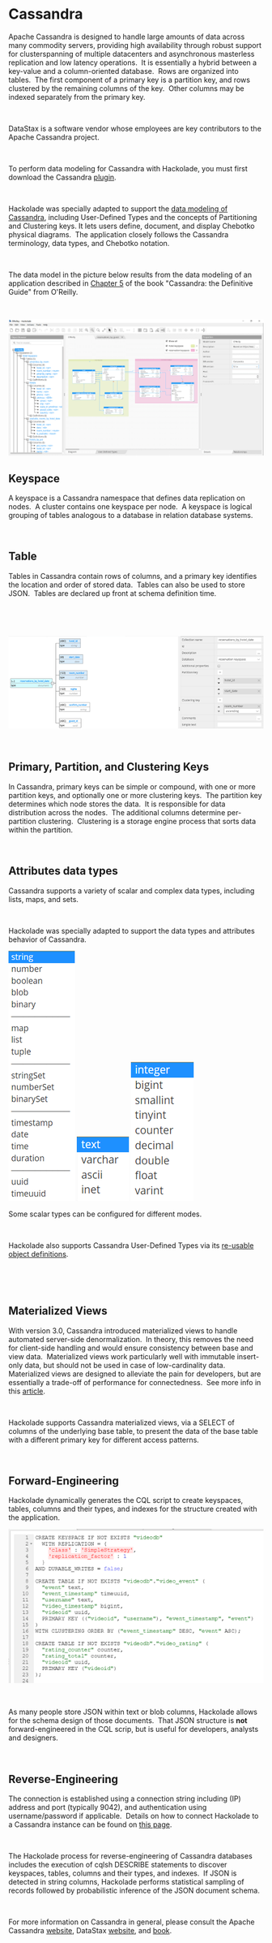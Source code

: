 # Cassandra

Apache Cassandra is designed to handle large amounts of data across many commodity servers, providing high availability through robust support for clusterspanning of multiple datacenters and asynchronous masterless replication and low latency operations.&nbsp; It is essentially a hybrid between a key-value and a column-oriented database.&nbsp; Rows are organized into tables.&nbsp; The first component of a primary key is a partition key, and rows clustered by the remaining columns of the key.&nbsp; Other columns may be indexed separately from the primary key.

&nbsp;

DataStax is a software vendor whose employees are key contributors to the Apache Cassandra project. &nbsp;

&nbsp;

To perform data modeling for Cassandra with Hackolade, you must first download the Cassandra [plugin](<DownloadadditionalDBtargetplugin.md>). &nbsp;

&nbsp;

Hackolade was specially adapted to support the [data modeling of Cassandra](<https://hackolade.com/nosqldb/cassandra-data-modeling.html> "target=\"\_blank\""), including User-Defined Types and the concepts of Partitioning and Clustering keys. It lets users define, document, and display Chebotko physical diagrams.&nbsp; The application closely follows the Cassandra terminology, data types, and Chebotko notation. &nbsp;

&nbsp;

The data model in the picture below results from the data modeling of an application described in [Chapter 5](<https://www.oreilly.com/ideas/cassandra-data-modeling> "target=\"\_blank\"") of the book "Cassandra: the Definitive Guide" from O'Reilly.

&nbsp;

![Image](<lib/Cassandra%20workspace.png>)

## Keyspace

A keyspace is a Cassandra namespace that defines data replication on nodes.&nbsp; A cluster contains one keyspace per node.&nbsp; A keyspace is logical grouping of tables analogous to a database in relation database systems.&nbsp;

&nbsp;

## Table

Tables in Cassandra contain rows of columns, and a primary key identifies the location and order of stored data.&nbsp; Tables can also be used to store JSON.&nbsp; Tables are declared up front at schema definition time.

&nbsp;

&nbsp;

![Image](<lib/Cassandra%20table.png>)

&nbsp;

## Primary, Partition, and Clustering Keys

In Cassandra, primary keys can be simple or compound, with one or more partition keys, and optionally one or more clustering keys.&nbsp; The partition key determines which node stores the data.&nbsp; It is responsible for data distribution across the nodes.&nbsp; The additional columns determine per-partition clustering.&nbsp; Clustering is a storage engine process that sorts data within the partition.

&nbsp;

## Attributes data types

Cassandra supports a variety of scalar and complex data types, including lists, maps, and sets.

&nbsp;

Hackolade was specially adapted to support the data types and attributes behavior of Cassandra.

![Image](<lib/Cassandra%20data%20types.png>) ![Image](<lib/Cassandra%20string%20modes.png>) ![Image](<lib/Cassandra%20numeric%20modes.png>)

Some scalar types can be configured for different modes.&nbsp;

&nbsp;

Hackolade also supports Cassandra User-Defined Types via its [re-usable object definitions](<Reusableobjectsdefinitions.md>).

&nbsp;

&nbsp;

## Materialized Views

With version 3.0, Cassandra introduced materialized views to handle automated server-side denormalization.&nbsp; In theory, this removes the need for client-side handling and would ensure consistency between base and view data.&nbsp; Materialized views work particularly well with immutable insert-only data, but should not be used in case of low-cardinality data.&nbsp; Materialized views are designed to alleviate the pain for developers, but are essentially a trade-off of performance for connectedness.&nbsp; See more info in this [article](<http://www.doanduyhai.com/blog/?p=1930> "target=\"\_blank\"").

&nbsp;

Hackolade supports Cassandra materialized views, via a SELECT of columns of the underlying base table, to present the data of the base table with a different primary key for different access patterns. &nbsp;

&nbsp;

## Forward-Engineering

Hackolade dynamically generates the CQL script to create keyspaces, tables, columns and their types, and indexes for the structure created with the application.

![Image](<lib/Cassandra%20forward-engineering.png>)

&nbsp;

As many people store JSON within text or blob columns, Hackolade allows for the schema design of those documents.&nbsp; That JSON structure is **not** forward-engineered in the CQL scrip, but is useful for developers, analysts and designers.

&nbsp;

## Reverse-Engineering

The connection is established using a connection string including (IP) address and port (typically 9042), and authentication using username/password if applicable.&nbsp; Details on how to connect Hackolade to a Cassandra instance can be found on [this page](<ConnecttoaCassandrainstance.md>).

&nbsp;

The Hackolade process for reverse-engineering of Cassandra databases includes the execution of cqlsh DESCRIBE statements to discover keyspaces, tables, columns and their types, and indexes.&nbsp; If JSON is detected in string columns, Hackolade performs statistical sampling of records followed by probabilistic inference of the JSON document schema.

&nbsp;

For more information on Cassandra in general, please consult the Apache Cassandra [website](<http://cassandra.apache.org/> "target=\"\_blank\""), DataStax [website](<https://www.datastax.com/> "target=\"\_blank\""), and [book](<https://www.oreilly.com/ideas/cassandra-data-modeling> "target=\"\_blank\"").

